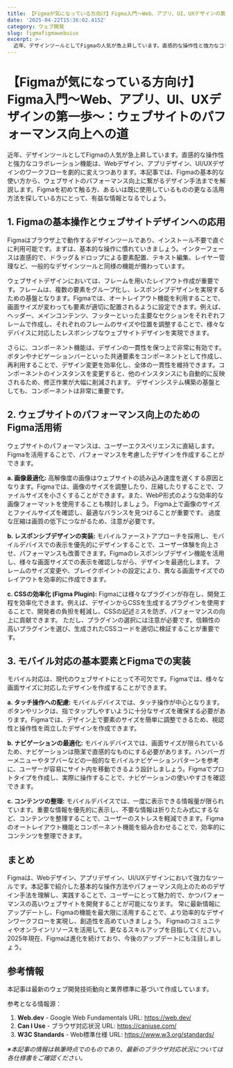 ```yaml
---
title: 【Figmaが気になっている方向け】Figma入門～Web、アプリ、UI、UXデザインの第一歩～：ウェブサイトのパフォーマンス向上への道
date: '2025-04-22T15:36:02.415Z'
category: ウェブ開発
slug: figmafigmawebuiux
excerpt: >-
  近年、デザインツールとしてFigmaの人気が急上昇しています。直感的な操作性と強力なコラボレーション機能は、Webデザイン、アプリデザイン、UI/UXデザインのワークフローを劇的に変えつつあります。本記事では、Figmaの基本的な使い方から、ウェブサイトのパフォーマンス向上に繋がるデザイン手法までを...
---
```


# 【Figmaが気になっている方向け】Figma入門～Web、アプリ、UI、UXデザインの第一歩～：ウェブサイトのパフォーマンス向上への道

近年、デザインツールとしてFigmaの人気が急上昇しています。直感的な操作性と強力なコラボレーション機能は、Webデザイン、アプリデザイン、UI/UXデザインのワークフローを劇的に変えつつあります。本記事では、Figmaの基本的な使い方から、ウェブサイトのパフォーマンス向上に繋がるデザイン手法までを解説します。Figmaを初めて触る方、あるいは既に使用しているものの更なる活用方法を探している方にとって、有益な情報となるでしょう。


## 1. Figmaの基本操作とウェブサイトデザインへの応用

Figmaはブラウザ上で動作するデザインツールであり、インストール不要で直ぐに利用可能です。まずは、基本的な操作に慣れていきましょう。インターフェースは直感的で、ドラッグ＆ドロップによる要素配置、テキスト編集、レイヤー管理など、一般的なデザインツールと同様の機能が備わっています。

ウェブサイトデザインにおいては、フレームを用いたレイアウト作成が重要です。フレームは、複数の要素をグループ化し、レスポンシブデザインを実現するための基盤となります。Figmaでは、オートレイアウト機能を利用することで、画面サイズが変わっても要素が適切に配置されるように設定できます。例えば、ヘッダー、メインコンテンツ、フッターといった主要なセクションをそれぞれフレームで作成し、それぞれのフレームのサイズや位置を調整することで、様々なデバイスに対応したレスポンシブなウェブサイトデザインを実現できます。

さらに、コンポーネント機能は、デザインの一貫性を保つ上で非常に有効です。ボタンやナビゲーションバーといった共通要素をコンポーネントとして作成し、再利用することで、デザイン変更を効率化し、全体の一貫性を維持できます。コンポーネントのインスタンスを変更すると、他のインスタンスにも自動的に反映されるため、修正作業が大幅に削減されます。  デザインシステム構築の基盤としても、コンポーネントは非常に重要です。


## 2. ウェブサイトのパフォーマンス向上のためのFigma活用術

ウェブサイトのパフォーマンスは、ユーザーエクスペリエンスに直結します。Figmaを活用することで、パフォーマンスを考慮したデザインを作成することができます。

**a. 画像最適化:** 高解像度の画像はウェブサイトの読み込み速度を遅くする原因となります。Figmaでは、画像のサイズを調整したり、圧縮したりすることで、ファイルサイズを小さくすることができます。また、WebP形式のような効率的な画像フォーマットを使用することも検討しましょう。  Figma上で画像のサイズとファイルサイズを確認し、最適なバランスを見つけることが重要です。  過度な圧縮は画質の低下につながるため、注意が必要です。

**b. レスポンシブデザインの実装:**  モバイルファーストアプローチを採用し、モバイルデバイスでの表示を優先的にデザインすることで、ユーザー体験を向上させ、パフォーマンスも改善できます。Figmaのレスポンシブデザイン機能を活用し、様々な画面サイズでの表示を確認しながら、デザインを最適化します。  フレームのサイズ変更や、ブレイクポイントの設定により、異なる画面サイズでのレイアウトを効率的に作成できます。

**c. CSSの効率化 (Figma Plugin):** Figmaには様々なプラグインが存在し、開発工程を効率化できます。例えば、デザインからCSSを生成するプラグインを使用することで、開発者の負担を軽減し、CSSの記述ミスを防ぎ、パフォーマンスの向上に貢献できます。  ただし、プラグインの選択には注意が必要です。信頼性の高いプラグインを選び、生成されたCSSコードを適切に検証することが重要です。


## 3. モバイル対応の基本要素とFigmaでの実装

モバイル対応は、現代のウェブサイトにとって不可欠です。Figmaでは、様々な画面サイズに対応したデザインを作成することができます。

**a. タッチ操作への配慮:** モバイルデバイスでは、タッチ操作が中心となります。ボタンやリンクは、指でタップしやすいように十分なサイズを確保する必要があります。Figmaでは、デザイン上で要素のサイズを簡単に調整できるため、視認性と操作性を両立したデザインを作成できます。

**b. ナビゲーションの最適化:** モバイルデバイスでは、画面サイズが限られているため、ナビゲーションは簡潔で直感的なものにする必要があります。ハンバーガーメニューやタブバーなどの一般的なモバイルナビゲーションパターンを参考に、ユーザーが容易にサイト内を移動できるよう設計しましょう。Figmaでプロトタイプを作成し、実際に操作することで、ナビゲーションの使いやすさを確認できます。

**c. コンテンツの整理:** モバイルデバイスでは、一度に表示できる情報量が限られています。重要な情報を優先的に表示し、不要な情報は折りたたみ式にするなど、コンテンツを整理することで、ユーザーのストレスを軽減できます。Figmaのオートレイアウト機能とコンポーネント機能を組み合わせることで、効率的にコンテンツを整理できます。


## まとめ

Figmaは、Webデザイン、アプリデザイン、UI/UXデザインにおいて強力なツールです。本記事で紹介した基本的な操作方法やパフォーマンス向上のためのデザイン手法を理解し、実践することで、ユーザーにとって魅力的で、かつパフォーマンスの高いウェブサイトを開発することが可能になります。  常に最新情報にアップデートし、Figmaの機能を最大限に活用することで、より効率的なデザインワークフローを実現し、創造性を高めていきましょう。  Figmaのコミュニティやオンラインリソースを活用して、更なるスキルアップを目指してください。  2025年現在、Figmaは進化を続けており、今後のアップデートにも注目しましょう。


## 参考情報

本記事は最新のウェブ開発技術動向と業界標準に基づいて作成しています。

参考となる情報源：
1. **Web.dev** - Google Web Fundamentals
   URL: https://web.dev/
2. **Can I Use** - ブラウザ対応状況
   URL: https://caniuse.com/
3. **W3C Standards** - Web標準仕様
   URL: https://www.w3.org/standards/

*※本記事の情報は執筆時点でのものであり、最新のブラウザ対応状況については各仕様書をご確認ください。*

